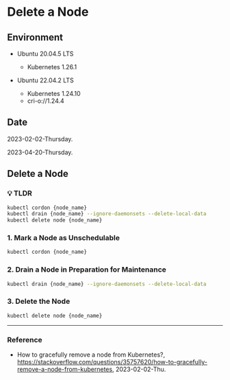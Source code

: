 # Delete a Node

## Environment

- Ubuntu 20.04.5 LTS
  - Kubernetes 1.26.1

- Ubuntu 22.04.2 LTS
  - Kubernetes 1.24.10
  - cri-o://1.24.4

## Date

2023-02-02-Thursday.

2023-04-20-Thursday.

## Delete a Node

### :bulb: TLDR

```Bash
kubectl cordon {node_name}
kubectl drain {node_name} --ignore-daemonsets --delete-local-data
kubectl delete node {node_name}
```

### 1. Mark a Node as Unschedulable 

```Bash
kubectl cordon {node_name}
```

### 2. Drain a Node in Preparation for Maintenance

```Bash
kubectl drain {node_name} --ignore-daemonsets --delete-local-data
```

### 3. Delete the Node

```Bash
kubectl delete node {node_name}
```

---

### Reference
- How to gracefully remove a node from Kubernetes?, https://stackoverflow.com/questions/35757620/how-to-gracefully-remove-a-node-from-kubernetes, 2023-02-02-Thu.
